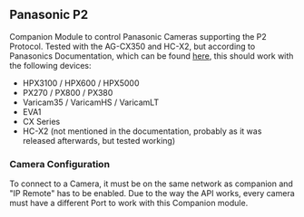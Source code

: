 ## Panasonic P2

Companion Module to control Panasonic Cameras supporting the P2 Protocol. Tested with the AG-CX350 and HC-X2, but according to Panasonics Documentation, which can be found [here](https://eww.pass.panasonic.co.jp/pro-av/support/content/guide/EN/top.html#P2), this should work with the following devices:
- HPX3100 / HPX600 / HPX5000
- PX270 / PX800 / PX380
- Varicam35 / VaricamHS / VaricamLT
- EVA1
- CX Series
- HC-X2 (not mentioned in the documentation, probably as it was released afterwards, but tested working)


### Camera Configuration

To connect to a Camera, it must be on the same network as companion and "IP Remote" has to be enabled.
Due to the way the API works, every camera must have a different Port to work with this Companion module.
